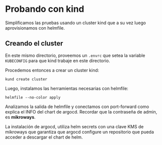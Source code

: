 # Probando con kind

Simplificamos las pruebas usando un cluster kind que a su vez luego
aprovisionamos con helmfile.

## Creando el cluster

En este mismo directorio, proveemos un `.envrc` que setea la variable
`KUBECONFIG` para que kind trabaje en este directorio.

Procedemos entonces a crear un cluster kind:

```
kund create cluster
```

Luego, instalamos las herramientas necesarias con helmfile:

```
helmfile --no-color apply
```

Analizamos la salida de helmfile y conectamos con port-forward como explica el
INFO del chart de argocd. Recordar que la contraseña de admin, es **mikroways**.

La instalación de argocd, utiliza helm secrets con una clave KMS de mikroways
que garantiza que argocd configure un repositorio que pueda acceder a descargar
el chart de helm.



